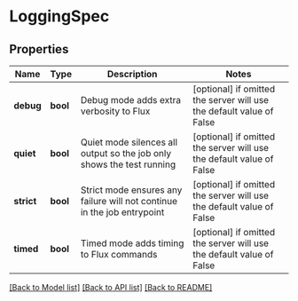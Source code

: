 # LoggingSpec


## Properties
Name | Type | Description | Notes
------------ | ------------- | ------------- | -------------
**debug** | **bool** | Debug mode adds extra verbosity to Flux | [optional]  if omitted the server will use the default value of False
**quiet** | **bool** | Quiet mode silences all output so the job only shows the test running | [optional]  if omitted the server will use the default value of False
**strict** | **bool** | Strict mode ensures any failure will not continue in the job entrypoint | [optional]  if omitted the server will use the default value of False
**timed** | **bool** | Timed mode adds timing to Flux commands | [optional]  if omitted the server will use the default value of False

[[Back to Model list]](../README.md#documentation-for-models) [[Back to API list]](../README.md#documentation-for-api-endpoints) [[Back to README]](../README.md)


